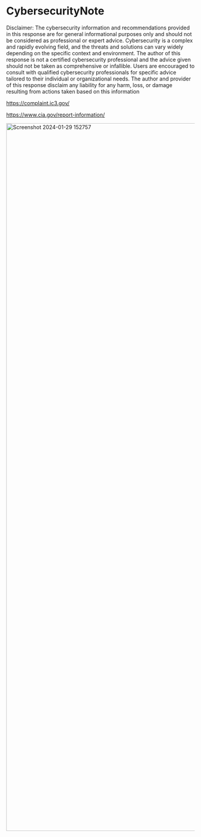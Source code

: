 # CybersecurityNote

Disclaimer: The cybersecurity information and recommendations provided in this response are for general informational purposes only and should not be considered as professional or expert advice. Cybersecurity is a complex and rapidly evolving field, and the threats and solutions can vary widely depending on the specific context and environment. The author of this response is not a certified cybersecurity professional and the advice given should not be taken as comprehensive or infallible. Users are encouraged to consult with qualified cybersecurity professionals for specific advice tailored to their individual or organizational needs. The author and provider of this response disclaim any liability for any harm, loss, or damage resulting from actions taken based on this information

https://complaint.ic3.gov/

https://www.cia.gov/report-information/

<img width="1886" alt="Screenshot 2024-01-29 152757" src="https://github.com/ewdlop/Cybersecurity-CrimeNote/assets/25368970/1ee6caad-28f7-4853-8396-a97190695a64">
